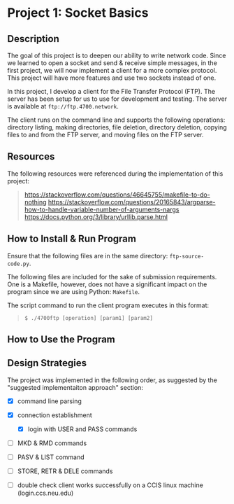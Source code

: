 # Project 1: Socket Basics

## Description
The goal of this project is to deepen our ability to write network code. Since
we learned to open a socket and send & receive simple messages, in the first
project, we will now implement a client for a more complex protocol. This
project will have more features and use two sockets instead of one.

In this project, I develop a client for the File Transfer Protocol (FTP). The
server has been setup for us to use for development and testing. The server is
available at `ftp://ftp.4700.network`.

The client runs on the command line and supports the following operations:
directory listing, making directories, file deletion, directory deletion,
copying files to and from the FTP server, and moving files on the FTP server.


## Resources
The following resources were referenced during the implementation of
this project:

> https://stackoverflow.com/questions/46645755/makefile-to-do-nothing
> https://stackoverflow.com/questions/20165843/argparse-how-to-handle-variable-number-of-arguments-nargs
> https://docs.python.org/3/library/urllib.parse.html


## How to Install & Run Program
Ensure that the following files are in the same directory: `ftp-source-code.py`.

The following files are included for the sake of submission requirements. One
is a Makefile, however, does not have a significant impact on the program since we are using Python:
`Makefile`. 

The script command to run the client program executes in this format:
> `$ ./4700ftp [operation] [param1] [param2]`


## How to Use the Program



## Design Strategies
The project was implemented in the following order, as suggested by the
"suggested implementaiton approach" section:
- [x] command line parsing
- [x] connection establishment
    - [x] login with USER and PASS commands
- [ ] MKD & RMD commands
- [ ] PASV & LIST command
- [ ] STORE, RETR & DELE commands
- [ ] double check client works successfully on a CCIS linux machine (login.ccs.neu.edu)


